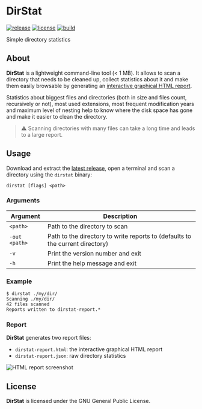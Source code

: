 # DirStat

[![release](https://img.shields.io/github/v/release/GaelGirodon/dirstat?style=flat-square)](https://github.com/GaelGirodon/dirstat/releases)
[![license](https://img.shields.io/github/license/GaelGirodon/dirstat?color=informational&style=flat-square)](https://github.com/GaelGirodon/dirstat/blob/master/LICENSE)
[![build](https://img.shields.io/gitlab/pipeline/GaelGirodon/dirstat/develop?style=flat-square)](https://gitlab.com/GaelGirodon/dirstat/-/pipelines/latest)

Simple directory statistics

## About

**DirStat** is a lightweight command-line tool (< 1 MB). It allows to scan a directory that needs to
be cleaned up, collect statistics about it and make them easily browsable by generating an
[interactive graphical HTML report](#report).

Statistics about biggest files and directories (both in size and files count, recursively or not),
most used extensions, most frequent modification years and maximum level of nesting help to know
where the disk space has gone and make it easier to clean the directory.

> :warning: Scanning directories with many files can take a long time and leads to a large report.

## Usage

Download and extract the [latest release](https://github.com/GaelGirodon/dirstat/releases), open a
terminal and scan a directory using the `dirstat` binary:

```shell
dirstat [flags] <path>
```

### Arguments

| Argument      | Description                                                                   |
| ------------- | ----------------------------------------------------------------------------- |
| `<path>`      | Path to the directory to scan                                                 |
| `-out <path>` | Path to the directory to write reports to (defaults to the current directory) |
| `-v`          | Print the version number and exit                                             |
| `-h`          | Print the help message and exit                                               |

### Example

```shell
$ dirstat ./my/dir/
Scanning ./my/dir/
42 files scanned
Reports written to dirstat-report.*
```

### Report

**DirStat** generates two report files:

- `dirstat-report.html`: the interactive graphical HTML report
- `dirstat-report.json`: raw directory statistics

![HTML report screenshot](https://user-images.githubusercontent.com/10748287/130336551-a8629e4d-c50a-4c41-a13d-7230d6400e4a.png)

## License

**DirStat** is licensed under the GNU General Public License.
